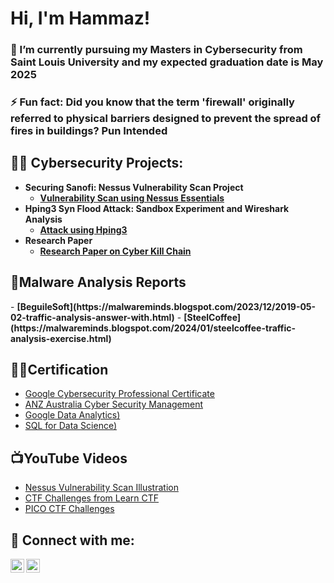 <h1>Hi, I'm Hammaz! </h1>
<h3>🌱 I’m currently pursuing my Masters in Cybersecurity from Saint Louis University and my expected graduation date is May 2025</h3>
<h3>⚡ Fun fact: Did you know that the term 'firewall' originally referred to physical barriers designed to prevent the spread of fires in buildings? Pun Intended</h3>

<h2>👨‍💻 Cybersecurity Projects:</h2>

- <b>Securing Sanofi: Nessus Vulnerability Scan Project</b>
  - <b>[Vulnerability Scan using Nessus Essentials](https://github.com/HammazAhmed2105/Nessus-Vulnerability-Scan)</b>
- <b>Hping3 Syn Flood Attack: Sandbox Experiment and Wireshark Analysis</b>
  - <b>[Attack using Hping3](https://github.com/HammazAhmed2105/Hping3-Attack-and-Analysis-of-Pcap) </b>
- <b>Research Paper</b>
  - <b>[Research Paper on Cyber Kill Chain](https://github.com/HammazAhmed2105/Research-Paper-on-Cyber-Kill-Chain)</b>

<h2>🤔Malware Analysis Reports</h2>
-  <b>[BeguileSoft](https://malwareminds.blogspot.com/2023/12/2019-05-02-traffic-analysis-answer-with.html)</b>
-  <b>[SteelCoffee](https://malwareminds.blogspot.com/2024/01/steelcoffee-traffic-analysis-exercise.html)</b>

<h2>👨‍💻Certification</h2>

- [Google Cybersecurity Professional Certificate](https://www.coursera.org/account/accomplishments/specialization/certificate/V6FHRXRDMHKF)
- [ANZ Australia Cyber Security Management](https://forage-uploads-prod.s3.amazonaws.com/completion-certificates/ANZ/Hf4QMESoFeQwXPsiH_ANZ%20Australia_hfSS2tgaFpa6e8Cey_1697145808132_completion_certificate.pdf)
- [Google Data Analytics)](https://www.coursera.org/account/accomplishments/professional-cert/679HEM494MAY)
- [SQL for Data Science)](https://www.coursera.org/account/accomplishments/verify/83AXFG3TRPPN)

<h2>📺YouTube Videos</h2>

- [Nessus Vulnerability Scan Illustration](https://www.youtube.com/watch?v=EigSPR_5eWM&t=1s)
- [CTF Challenges from Learn CTF](https://youtube.com/playlist?list=PLawVFF7r36HqLlLe6MLcJSaSbSrWw9h-o&si=b1AN6wldkWQcodQL)
- [PICO CTF Challenges](https://youtube.com/playlist?list=PLawVFF7r36Hrcey5t73SXgb4XiEWUtjhl&si=cSNC1N4SawZBI_R6)

<h2> 🤳 Connect with me:</h2>

[<img align="left" alt="JoshMadakor | LinkedIn" width="22px" src="https://cdn.jsdelivr.net/npm/simple-icons@v3/icons/linkedin.svg" />][linkedin]

[linkedin]: https://www.linkedin.com/in/hammaz-ahmed-01005821a/

[<img align="left" alt="YourBlog | Blog" width="22px" src="https://cdn.jsdelivr.net/npm/simple-icons@v3/icons/blogger.svg" />][blog]

[blog]: https://cyberasabeginner.blogspot.com/

<!--
**joshmadakor1/joshmadakor1** is a ✨ _special_ ✨ repository because its `README.md` (this file) appears on your GitHub profile.

Here are some ideas to get you started:

- 🔭 I’m currently working on ...
- 🌱 I’m currently learning ...
- 👯 I’m looking to collaborate on ...
- 🤔 I’m looking for help with ...
- 💬 Ask me about ...
- 📫 How to reach me: ...
- 😄 Pronouns: ...
- ⚡ Fun fact: ...
-->

